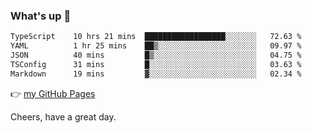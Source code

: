 ### What's up 👋

<!--START_SECTION:waka-->

```txt
TypeScript    10 hrs 21 mins  ██████████████████░░░░░░░   72.63 %
YAML          1 hr 25 mins    ██▒░░░░░░░░░░░░░░░░░░░░░░   09.97 %
JSON          40 mins         █▒░░░░░░░░░░░░░░░░░░░░░░░   04.75 %
TSConfig      31 mins         █░░░░░░░░░░░░░░░░░░░░░░░░   03.63 %
Markdown      19 mins         ▓░░░░░░░░░░░░░░░░░░░░░░░░   02.34 %
```

<!--END_SECTION:waka-->

👉 [my GitHub Pages](https://ykzhukian.github.io)

Cheers, have a great day.

